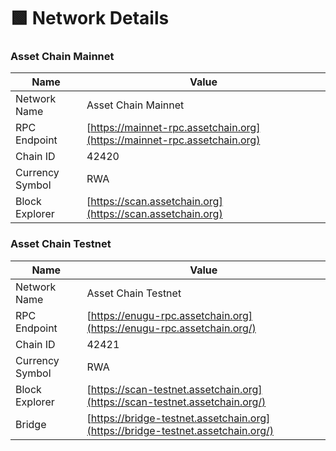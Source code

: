 # 🟩 Network Details

### Asset Chain Mainnet <a href="#mode-testnet" id="mode-testnet"></a>

| Name            | Value                                                                    |
| --------------- | ------------------------------------------------------------------------ |
| Network Name    | Asset Chain Mainnet                                                      |
| RPC Endpoint    | [https://mainnet-rpc.assetchain.org](https://mainnet-rpc.assetchain.org) |
| Chain ID        | 42420                                                                    |
| Currency Symbol | RWA                                                                      |
| Block Explorer  | [https://scan.assetchain.org](https://scan.assetchain.org)               |

### Asset Chain Testnet <a href="#mode-testnet" id="mode-testnet"></a>

| Name            | Value                                                                           |
| --------------- | ------------------------------------------------------------------------------- |
| Network Name    | Asset Chain Testnet                                                             |
| RPC Endpoint    | [https://enugu-rpc.assetchain.org](https://enugu-rpc.assetchain.org/)           |
| Chain ID        | 42421                                                                           |
| Currency Symbol | RWA                                                                             |
| Block Explorer  | [https://scan-testnet.assetchain.org](https://scan-testnet.assetchain.org/)     |
| Bridge          | [https://bridge-testnet.assetchain.org](https://bridge-testnet.assetchain.org/) |
